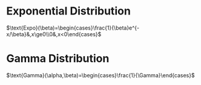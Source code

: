 # Exponential Distribution

$\text{Expo}(\beta)=\begin{cases}\frac{1}{\beta}e^{-x/\beta}&,x\ge0\\0&,x<0\end{cases}$

# Gamma Distribution

$\text{Gamma}(\alpha,\beta)=\begin{cases}\frac{1}{\Gamma}\end{cases}$